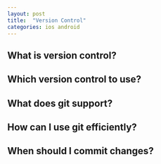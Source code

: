 ```yaml
---
layout: post
title:  "Version Control"
categories: ios android
---
```


## What is version control?

## Which version control to use?

## What does git support?

## How can I use git efficiently?

## When should I commit changes?
